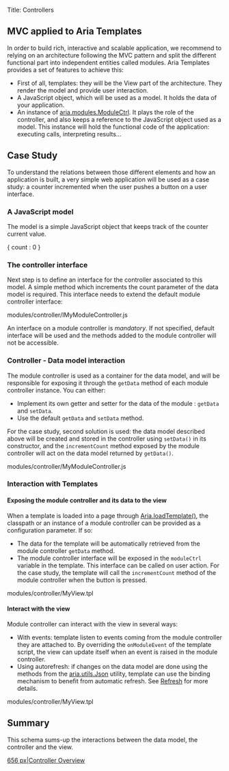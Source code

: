 Title: Controllers


## MVC applied to Aria Templates

In order to build rich, interactive and scalable application, we recommend to relying on an architecture following the MVC pattern and split the different functional part into independent entities called modules. Aria Templates provides a set of features to achieve this:
* First of all, templates: they will be the View part of the architecture. They render the model and provide user interaction.
* A JavaScript object, which will be used as a model. It holds the data of your application.
* An instance of [aria.modules.ModuleCtrl](http://ariatemplates.com/aria/guide/apps/apidocs/#aria.modules.ModuleCtrl). It plays the role of the controller, and also keeps a reference to the JavaScript object used as a model. This instance will hold the functional code of the application: executing calls, interpreting results...

## Case Study

To understand the relations between those different elements and how an application is built, a very simple web application will be used as a case study: a counter incremented when the user pushes a button on a user interface.

### A JavaScript model
The model is a simple JavaScript object that keeps track of the counter current value.

<syntaxhighlight lang="Javascript">
{
 count : 0
}
</syntaxhighlight>

### The controller interface

Next step is to define an interface for the controller associated to this model. A simple method which increments the count parameter of the data model is required. This interface needs to extend the default module controller interface:

<srcinclude lang="Javascript" outdent="true">modules/controller/IMyModuleController.js</srcinclude>

An interface on a module controller is *mandatory*. If not specified, default interface will be used and the methods added to the module controller will not be accessible.

### Controller - Data model interaction

The module controller is used as a container for the data model, and will be responsible for exposing it through the <code>getData</code> method of each module controller instance. You can either:
* Implement its own getter and setter for the data of the module : <code>getData</code> and <code>setData</code>.
* Use the default <code>getData</code> and <code>setData</code> method.

For the case study, second solution is used: the data model described above will be created and stored in the controller using <code>setData()</code> in its constructor, and the <code>incrementCount</code> method exposed by the module controller will act on the data model returned by <code>getData()</code>.

<srcinclude lang="Javascript" outdent="true">modules/controller/MyModuleController.js</srcinclude>

### Interaction with Templates

#### Exposing the module controller and its data to the view

When a template is loaded into a page through [Aria.loadTemplate()](http://ariatemplates.com/aria/guide/apps/apidocs/#Aria:loadTemplate:method), the classpath or an instance of a module controller can be provided as a configuration parameter. If so:
* The data for the template will be automatically retrieved from the module controller <code>getData</code> method.
* The module controller interface will be exposed in the <code>moduleCtrl</code> variable in the template. This interface can be called on user action. For the case study, the template will call the <code>incrementCount</code> method of the module controller when the button is pressed.

<srcinclude tag="button" lang="AT" outdent="true">modules/controller/MyView.tpl</srcinclude>

#### Interact with the view

Module controller can interact with the view in several ways:
* With events: template listen to events coming from the module controller they are attached to. By overriding the <code>onModuleEvent</code> of the template script, the view can update itself when an event is raised in the module controller.
* Using autorefresh: if changes on the data model are done using the methods from the [aria.utils.Json](http://ariatemplates.com/aria/guide/apps/apidocs/#aria.utils.Json) utility, template can use the binding mechanism to benefit from automatic refresh. See [Refresh](Refresh) for more details.

<srcinclude tag="display" lang="AT" outdent="true">modules/controller/MyView.tpl</srcinclude>

## Summary

This schema sums-up the interactions between the data model, the controller and the view.

[656 px|Controller Overview](File:ModuleCtrlSchema.png)